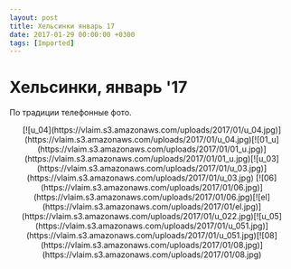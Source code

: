 ```yaml
---
layout: post
title: Хельсинки январь 17
date: 2017-01-29 00:00:00 +0300
tags: [Imported]
---
```

# Хельсинки, январь '17

По традиции телефонные фото.

<center>[![u_04](https://vlaim.s3.amazonaws.com/uploads/2017/01/u_04.jpg)](https://vlaim.s3.amazonaws.com/uploads/2017/01/u_04.jpg)[![01_u](https://vlaim.s3.amazonaws.com/uploads/2017/01/01_u.jpg)](https://vlaim.s3.amazonaws.com/uploads/2017/01/01_u.jpg)[![u_03](https://vlaim.s3.amazonaws.com/uploads/2017/01/u_03.jpg)](https://vlaim.s3.amazonaws.com/uploads/2017/01/u_03.jpg) [![06](https://vlaim.s3.amazonaws.com/uploads/2017/01/06.jpg)](https://vlaim.s3.amazonaws.com/uploads/2017/01/06.jpg)[![el](https://vlaim.s3.amazonaws.com/uploads/2017/01/el.jpg)](https://vlaim.s3.amazonaws.com/uploads/2017/01/u_022.jpg)[![u_05](https://vlaim.s3.amazonaws.com/uploads/2017/01/u_051.jpg)](https://vlaim.s3.amazonaws.com/uploads/2017/01/u_051.jpg)[![08](https://vlaim.s3.amazonaws.com/uploads/2017/01/08.jpg)](https://vlaim.s3.amazonaws.com/uploads/2017/01/08.jpg)</center>